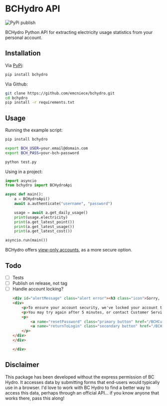# BCHydro API

![PyPi publish](https://github.com/emcniece/bchydro/workflows/Publish%20PyPi/badge.svg)

BCHydro Python API for extracting electricity usage statistics from your personal account.

## Installation

Via [PyPi](https://pypi.org/project/bchydro/):

```sh
pip install bchydro
```

Via Github:

```sh
git clone https://github.com/emcniece/bchydro.git
cd bchydro
pip install -r requirements.txt
```

## Usage

Running the example script:

```sh
pip install bchydro

export BCH_USER=your.email@domain.com
export BCH_PASS=your-bch-password

python test.py
```

Using in a project:

```py
import asyncio
from bchydro import BCHydroApi

async def main():
    a = BCHydroApi()
    await a.authenticate("username", "password")

    usage = await a.get_daily_usage()
    print(usage.electricity)
    print(a.get_latest_point())
    print(a.get_latest_usage())
    print(a.get_latest_cost())

asyncio.run(main())
```

BCHydro offers [view-only accounts](https://app.bchydro.com/BCHCustomerPortal/web/accountAccessView.html),
as a more secure option.

## Todo

- [ ] Tests
- [ ] Publish on release, not tag
- [ ] Handle account locking?
    ```html
    <div id="alertMessage" class="alert error"><h3 class="icon">Sorry, your account is locked</h3></div>
    <div>
        <p>To ensure your account security, we've locked your account to prevent further attempts to log in.</p>
        <p>You may try again after 5 minutes, or contact Customer Service.</p>
        <p>
            <a name="resetPassword" class="primary button" href="/BCHCustomerPortal/forgotPassword.html">Reset password</a>
            <a name="returnToLogin" class="secondary button" href="/BCHCustomerPortal/web/login.html">Return to login</a>
        </p>
    </div>
    </div>

    </div>
    ```

## Disclaimer

This package has been developed without the express permission of BC Hydro. It accesses data by submitting forms that end-users would typically use in a browser. I'd love to work with BC Hydro to find a better way to access this data, perhaps through an official API... if you know anyone that works there, pass this along!
